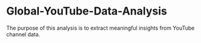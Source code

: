 # Global-YouTube-Data-Analysis
The purpose of this analysis is to extract meaningful insights from YouTube channel data. 
